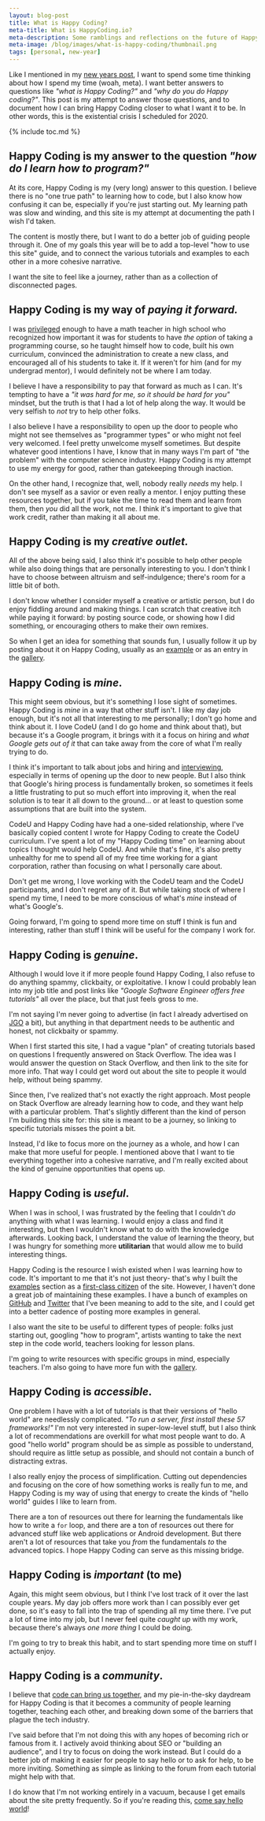 ```yaml
---
layout: blog-post
title: What is Happy Coding?
meta-title: What is HappyCoding.io?
meta-description: Some ramblings and reflections on the future of Happy Coding.
meta-image: /blog/images/what-is-happy-coding/thumbnail.png
tags: [personal, new-year]
---
```


Like I mentioned in my [new years post](/blog/happy-new-year-2020), I want to spend some time thinking about how I spend my time (woah, meta). I want better answers to questions like *"what is Happy Coding?"* and *"why do you do Happy coding?"*. This post is my attempt to answer those questions, and to document how I can bring Happy Coding closer to what I want it to be. In other words, this is the existential crisis I scheduled for 2020.

{% include toc.md %}

## Happy Coding is my answer to the question *"how do I learn how to program?"*

At its core, Happy Coding is my (very long) answer to this question. I believe there is no "one true path" to learning how to code, but I also know how confusing it can be, especially if you're just starting out. My learning path was slow and winding, and this site is my attempt at documenting the path I wish I'd taken.

The content is mostly there, but I want to do a better job of guiding people through it. One of my goals this year will be to add a top-level "how to use this site" guide, and to connect the various tutorials and examples to each other in a more cohesive narrative.

I want the site to feel like a journey, rather than as a collection of disconnected pages.

## Happy Coding is my way of *paying it forward.*

I was [privileged](/blog/checking-my-privilege) enough to have a math teacher in high school who recognized how important it was for students to have *the option* of taking a programming course, so he taught himself how to code, built his own curriculum, convinced the administration to create a new class, and encouraged all of his students to take it. If it weren't for him (and for my undergrad mentor), I would definitely not be where I am today.

I believe I have a responsibility to pay that forward as much as I can. It's tempting to have a *"it was hard for me, so it should be hard for you"* mindset, but the truth is that I had a lot of help along the way. It would be very selfish to *not* try to help other folks.

I also believe I have a responsibility to open up the door to people who might not see themselves as "programmer types" or who might not feel very welcomed. I feel pretty unwelcome myself sometimes. But despite whatever good intentions I have, I know that in many ways I'm part of "the problem" with the computer science industry. Happy Coding is my attempt to use my energy for good, rather than gatekeeping through inaction.

On the other hand, I recognize that, well, nobody really *needs* my help. I don't see myself as a savior or even really a mentor. I enjoy putting these resources together, but if you take the time to read them and learn from them, then *you* did all the work, not me. I think it's important to give that work credit, rather than making it all about me.

## Happy Coding is my *creative outlet.*

All of the above being said, I also think it's possible to help other people while also doing things that are personally interesting to you. I don't think I have to choose between altruism and self-indulgence; there's room for a little bit of both.

I don't know whether I consider myself a creative or artistic person, but I do enjoy fiddling around and making things. I can scratch that creative itch while paying it forward: by posting source code, or showing how I did something, or encouraging others to make their own remixes.

So when I get an idea for something that sounds fun, I usually follow it up by posting about it on Happy Coding, usually as an [example](/examples) or as an entry in the [gallery](/gallery).

## Happy Coding is *mine*.

This might seem obvious, but it's something I lose sight of sometimes. Happy Coding is *mine* in a way that other stuff isn't. I like my day job enough, but it's not all that interesting to me personally; I don't go home and think about it. I love CodeU (and I do go home and think about that), but because it's a Google program, it brings with it a focus on hiring and *what Google gets out of it* that can take away from the core of what I'm really trying to do.

I think it's important to talk about jobs and hiring and [interviewing](/tutorials/how-to/interview), especially in terms of opening up the door to new people. But I also think that Google's hiring process is fundamentally broken, so sometimes it feels a little frustrating to put so much effort into improving it, when the real solution is to tear it all down to the ground... or at least to question some assumptions that are built into the system.

CodeU and Happy Coding have had a one-sided relationship, where I've basically copied content I wrote for Happy Coding to create the CodeU curriculum. I've spent a lot of my "Happy Coding time" on learning about topics I thought would help CodeU. And while that's fine, it's also pretty unhealthy for me to spend all of my free time working for a giant corporation, rather than focusing on what I personally care about.

Don't get me wrong, I love working with the CodeU team and the CodeU participants, and I don't regret any of it. But while taking stock of where I spend my time, I need to be more conscious of what's *mine* instead of what's Google's.

Going forward, I'm going to spend more time on stuff I think is fun and interesting, rather than stuff I think will be useful for the company I work for.

## Happy Coding is *genuine*.

Although I would love it if more people found Happy Coding, I also refuse to do anything spammy, clickbaity, or exploitative. I know I could probably lean into my job title and post links like *"Google Software Engineer offers free tutorials"* all over the place, but that just feels gross to me.

I'm not saying I'm never going to advertise (in fact I already advertised on [JGO](http://www.java-gaming.org/) a bit), but anything in that department needs to be authentic and honest, not clickbaity or spammy.

When I first started this site, I had a vague "plan" of creating tutorials based on questions I frequently answered on Stack Overflow. The idea was I would answer the question on Stack Overflow, and then link to the site for more info. That way I could get word out about the site to people it would help, without being spammy.

Since then, I've realized that's not exactly the right approach. Most people on Stack Overflow are already learning how to code, and they want help with a particular problem. That's slightly different than the kind of person I'm building this site for: this site is meant to be a journey, so linking to specific tutorials misses the point a bit.

Instead, I'd like to focus more on the journey as a whole, and how I can make that more useful for people. I mentioned above that I want to tie everything together into a cohesive narrative, and I'm really excited about the kind of genuine opportunities that opens up.

## Happy Coding is *useful*.

When I was in school, I was frustrated by the feeling that I couldn't *do* anything with what I was learning. I  would enjoy a class and find it interesting, but then I wouldn't know what to do with the knowledge afterwards. Looking back, I understand the value of learning the theory, but I was hungry for something more **utilitarian** that would allow me to build interesting things.

Happy Coding is the resource I wish existed when I was learning how to code. It's important to me that it's not just theory- that's why I built the [examples](/examples) section as a [first-class citizen](https://en.wikipedia.org/wiki/First-class_citizen) of the site. However, I haven't done a great job of maintaining these examples. I have a bunch of examples on [GitHub](https://github.com/KevinWorkman/GoogleCloudExamples) and [Twitter](https://twitter.com/KevinAWorkman/status/1189928312413409280) that I've  been meaning to add to the site, and I could get into a better cadence of posting more examples in general.

I also want the site to be useful to different types of people: folks just starting out, googling "how to program", artists wanting to take the next step in the code world, teachers looking for lesson plans.

I'm going to write resources with specific groups in mind, especially teachers. I'm also going to have more fun with the [gallery](/gallery).

## Happy Coding is *accessible*.

One problem I have with a lot of tutorials is that their versions of "hello world" are needlessly complicated. *"To run a server, first install these 57 frameworks!"* I'm not very interested in super-low-level stuff, but I also think a lot of recommendations are overkill for what most people want to do. A good "hello world" program should be as simple as possible to understand, should require as little setup as possible, and should not contain a bunch of distracting extras.

I also really enjoy the process of simplification. Cutting out dependencies and focusing on the core of how something works is really fun to me, and Happy Coding is my way of using that energy to create the kinds of "hello world" guides I like to learn from.

There are a ton of resources out there for learning the fundamentals like how to write a `for` loop, and there are a ton of resources out there for advanced stuff like web applications or Android development. But there aren't a lot of resources that take you *from* the fundamentals *to* the advanced topics. I hope Happy Coding can serve as this missing bridge.

## Happy Coding is *important* (to me)

Again, this might seem obvious, but I think I've lost track of it over the last couple years. My day job offers more work than I can possibly ever get done, so it's easy to fall into the trap of spending all my time there. I've put a lot of time into my job, but I never feel quite *caught up* with my work, because there's always *one more thing* I could be doing.

I'm going to try to break this habit, and to start spending more time on stuff I actually enjoy.

## Happy Coding is a *community*.

I believe that [code can bring us together](/blog/code-can-bring-us-together), and my pie-in-the-sky daydream for Happy Coding is that it becomes a community of people learning together, teaching each other, and breaking down some of the barriers that plague the tech industry.

I've said before that I'm not doing this with any hopes of becoming rich or famous from it. I actively avoid thinking about SEO or "building an audience", and I try to focus on doing the work instead. But I could do a better job of making it easier for people to say hello or to ask for help, to be more inviting. Something as simple as linking to the forum from each tutorial might help with that.

I do know that I'm not working entirely in a vacuum, because I get emails about the site pretty frequently. So if you're reading this, [come say hello world](https://forum.happycoding.io/)!